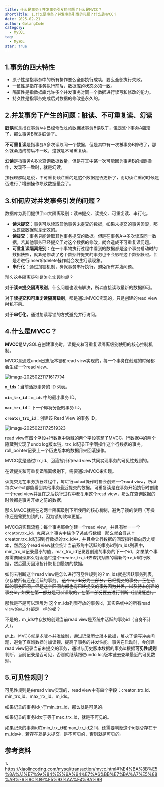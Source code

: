 ```yaml
---
title: 什么是事务？并发事务引发的问题？什么是MVCC？
shortTitle: 1.什么是事务？并发事务引发的问题？什么是MVCC？
date: 2025-02-21
author: GolangCode
category:
  - MySQL
tag:
  - MySQL
star: true
---
```


## 1.事务的四大特性

- 原子性是指事务中的所有操作要么全部执行成功，要么全部执行失败。 
- 一致性是指在事务执行前后，数据库的状态必须一致。 
- 隔离性是指数据库允许多个并发事务对同一个数据进行读写和修改的能力。 
- 持久性是指事务完成后对数据的修改是永久的。

## 2.并发事务下产生的问题：脏读、不可重复读、幻读

**脏读**就是指在事务A中已经修改过的数据被事务B读取了，但是这个事务A回滚了，那么事务B就是脏读了。

**不可重复读**是指事务A多次读取同一个数据，但是其中有一次被事务B修改了，那么就会造成前后不一致，这就是不可重复读。

**幻读**是指事务A多次查询数据数量，但是在其中某一次可能因为事务B的增删操作，发现不一致时，就是幻读。

按我理解就是说，不可重复读注重的是这个数据是否更新了，而幻读注重的时候是否进行了增删操作导致数据量变了。

## 3.如何应对并发事务引发的问题？

数据库为我们提供了四大隔离级别：读未提交、读提交、可重复读、串行化。

- **读未提交**：事务可以读取其他事务未提交的数据，如果未提交的事务回滚，那么这些数据就是无效的。
- **读提交**：事务只能读取其他事务提交的数据。但是在事务A中多次读取同一数据，若其他事务已经提交了对这个数据的修改，就会造成不可重复读问题。
- **可重复读隔离级别**：在一个事物执行过程中看到的数据都是这个事务启动时的数据快照，就算是修改了这个数据并提交的事务也不会影响这个数据快照。但是若进行insert和delete操作就会发生幻读现象。
- **串行化**：通过加锁机制，确保事务串行执行，避免所有并发问题。

那么这些隔离级别是怎么实现的呢？

对于**读未提交隔离级别**，什么问题也没有解决，所以直接读取最新的数据即可。

对于**读提交和可重复读隔离级别**，都是通过MVCC实现的，只是创建的read view时机不同。

对于**串行化**，通过加读写锁的方式避免并行访问。

## 4.什么是MVCC？

**MVCC**是MySQL在创建事务时，读提交和可重复读隔离级别使用的核心控制机制。

MVCC是通过undo日志版本链和read view实现的，每一个事务在创建的时候都会生成一个read view。

![image-20250221171617704](https://cdn.golangcode.cn/images/202502212050250.png)

**`m_ids`**：当前活跃事务的 ID 列表。

**`min_trx_id`**：`m_ids` 中的最小事务 ID。

**`max_trx_id`**：下一个即将分配的事务 ID。

**`creator_trx_id`**：创建该 Read View 的事务 ID。

![image-20250221172519323](https://cdn.golangcode.cn/images/202502212050755.png)

read view有四个字段+行数据中隐藏的两个字段实现了MVCC。行数据中的两个隐藏列实现了undo log版本链，trx_id记录正字啊操作这个行数据的事务，roll_pointer记录上一个历史版本的数据用来回滚操作。

MVCC就是通过trx_id、回滚指针和read view共同实现事务的可见性规则的。

在读提交和可重复读隔离级别下，需要通过MVCC来实现。

读提交是在事务执行过程中，每进行select操作时都会创建一个read view，所以每次select都能看到其他事务最近提交的数据。可重复读是在事务开始执行时创建一个read view并且在之后执行过程中都复用这个read view，那么在查询数据的时候都是事务开始之前的数据。

那么MVCC就是在这两个隔离级别下所使用的核心机制，避免了锁的使用（写操作还是需要加锁的），因为锁的效率更低。

MVCC的实现流程：每个事务都会创建一个read view，并且有唯一一个creator_trx_id，如果这个事务中操作了某些行数据，那么就会将这个creator_trx_id记录到行数据的trx_id中，并且会让行数据的回滚指针指向历史版本，然后这个read view就会统计当前系统中活跃的事务id到m_ids列表中，min_trx_id记录最小的值，max_trx_id记录要创建的事务的下一个id，如果某个事务需要回滚那么就会通过这个creator_trx_id去查找对应的最新的trx_id的行数据，然后遍历回滚指针恢复到最初的数据。

如何去判断这个read view是怎么进行可见性规则的？m_ids就是活跃事务列表，仅存放所有还在活跃的事务。 ~~这个m_ids分为三部分，已经提交的事务，正在活跃的事务区间，但是这个区间内部也有已经提交的事务因为并发，以及待未创建的事务id，如果在第一部分是可以读取的，在第二部分要去进行判断（错误描述）。~~

那我是不是可以理解为 这个m_ids列表存放的事务id，其实系统中的所有read view的m_ids都是一样的呢？

不是的，m_ids中存放的创建当前read view是系统中活跃的事务id（自身不计入）。

综上，MVCC就是多版本并发控制，通过记录历史版本数据，解决了读写冲突问题，避免了查询数据时加读锁，提高了事务的并发性能。事务在启动时，会创建read view记录当前未提交的事务，通过与历史版本数据的事务id根据**可见性规则**判断，当前记录是否可见，否则就继续跟进undo log版本链去查早最近的可见数据。

## 5.可见性规则？

可见性规则是由read view实现的，read view中有四个字段：creator_trx_id、min_trx_id、max_trx_id、m_ids。

如果记录的事务id小于min_trx_id，那么就是可见的。

如果记录的事务id大于等于max_trx_id，就是不可见的。

如果记录的事务id在min_trx_id和max_trx_id之间，还需要判断这个id是否存在于m_ids中，若存在就是未提交，是不可见的，否则就是可见的。

## 参考资料

1、https://xiaolincoding.com/mysql/transaction/mvcc.html#%E4%BA%8B%E5%8A%A1%E7%9A%84%E9%9A%94%E7%A6%BB%E7%BA%A7%E5%88%AB%E6%9C%89%E5%93%AA%E4%BA%9B